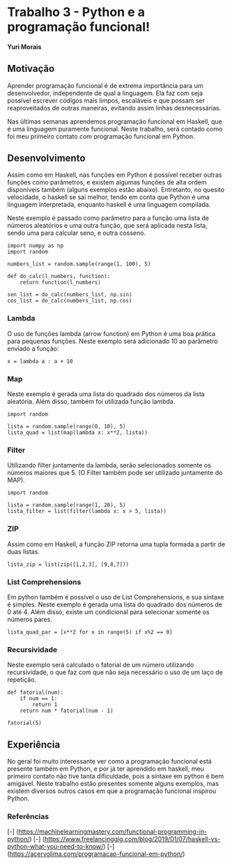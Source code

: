 # Trabalho 3 - Python e a programação  funcional!

#### Yuri Morais

## Motivação
Aprender programação funcional é de extrema importância para um desenvolvedor, independente de qual a linguagem. Ela faz com seja possível escrever códigos mais limpos, escaláveis e que possam ser reaproveitados de outras maneiras, evitando assim linhas desnecessárias.

Nas últimas semanas aprendemos programação funcional em Haskell, que é uma linguagem puramente funcional. Neste trabalho, será contado como foi meu primeiro contato com programação funcional em Python.

## Desenvolvimento

Assim como em Haskell, nas funções em Python é possível receber outras funções como parâmetros, e existem algumas funções de alta ordem disponíveis também (alguns exemplos estão abaixo). Entretanto, no quesito velocidade, o haskell se sai melhor, tendo em conta que Python é uma linguagem interpretada, enquanto haskell é uma linguagem compilada.

Neste exemplo é passado como parâmetro para a função uma lista de números aleatórios e uma outra função, que será aplicada nesta lista, sendo uma para calcular seno, e outra cosseno. 

```
import numpy as np
import random

numbers_list = random.sample(range(1, 100), 5)

def do_calc(l_numbers, function):
    return function(l_numbers)

sen_list = do_calc(numbers_list, np.sin)
cos_list = do_calc(numbers_list, np.cos)
```

### Lambda
O uso de funções lambda (arrow function) em Python é uma boa prática para pequenas funções. Neste exemplo será adicionado 10 ao parâmetro enviado a função:
```
x = lambda a : a + 10
```

### Map
Neste exemplo é gerada uma lista do quadrado dos números da lista aleatória. Além disso, também foi utilizada função lambda.
```
import random

lista = random.sample(range(0, 10), 5)
lista_quad = list(map(lambda x: x**2, lista))
```

### Filter
Utilizando filter juntamente da lambda, serão selecionados somente os números maiores que 5.  (O Filter também pode ser utilizado juntamente do MAP).
```
import random

lista = random.sample(range(1, 20), 5)
lista_filter = list(filter(lambda x: x > 5, lista))
```

### ZIP
Assim como em Haskell, a função ZIP retorna uma tupla formada a partir de duas listas. 
```
lista_zip = list(zip([1,2,3], [9,8,7]))
```

### List Comprehensions 
Em python também é possível o uso de List Comprehensions, e sua sintaxe é simples.
Neste exemplo é gerada uma lista do quadrado dos números de 0 até 4. Além disso, existe um condicional para selecionar somente os números pares.
```
lista_quad_par = [x**2 for x in range(5) if x%2 == 0]
```

### Recursividade 
Neste exemplo será calculado o fatorial de um número utilizando recursividade, o que faz com que não seja necessário o uso de um laço de repetição.
```
def fatorial(num):
    if num == 1:
        return 1
    return num * fatorial(num - 1)
    
fatorial(5)
```

## Experiência
No geral foi muito interessante ver como a programação funcional está presente também em Python, e por já ter aprendido em haskell, meu primeiro contato não tive tanta dificuldade, pois a sintaxe em python é bem amigável. Neste trabalho estão presentes somente alguns exemplos, mas existem diversos outros casos em que a programação funcional inspirou Python. 


### Referências
[-] (https://machinelearningmastery.com/functional-programming-in-python/)
[-] (https://www.freelancinggig.com/blog/2019/01/07/haskell-vs-python-what-you-need-to-know/)
[-] (https://acervolima.com/programacao-funcional-em-python/)
